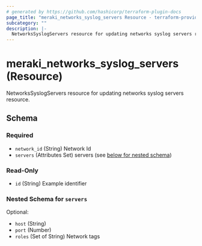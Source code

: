 ```yaml
---
# generated by https://github.com/hashicorp/terraform-plugin-docs
page_title: "meraki_networks_syslog_servers Resource - terraform-provider-meraki"
subcategory: ""
description: |-
  NetworksSyslogServers resource for updating networks syslog servers resource.
---
```


# meraki_networks_syslog_servers (Resource)

NetworksSyslogServers resource for updating networks syslog servers resource.



<!-- schema generated by tfplugindocs -->
## Schema

### Required

- `network_id` (String) Network Id
- `servers` (Attributes Set) servers (see [below for nested schema](#nestedatt--servers))

### Read-Only

- `id` (String) Example identifier

<a id="nestedatt--servers"></a>
### Nested Schema for `servers`

Optional:

- `host` (String)
- `port` (Number)
- `roles` (Set of String) Network tags


